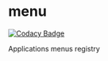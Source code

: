 # menu

[![Codacy Badge](https://api.codacy.com/project/badge/Grade/11a9e99c4ef648d6927ff6d600d4bedc)](https://app.codacy.com/manual/chakirpay/menu?utm_source=github.com&utm_medium=referral&utm_content=yChakir/menu&utm_campaign=Badge_Grade_Dashboard)

Applications menus registry
